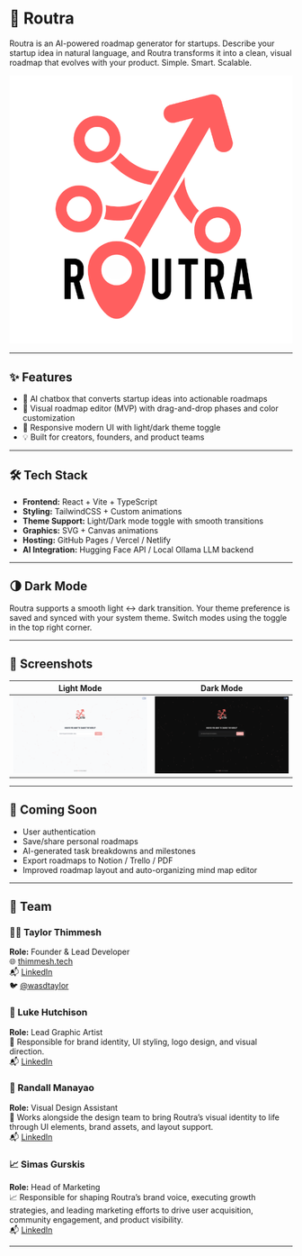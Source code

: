 # 🚀 Routra

Routra is an AI-powered roadmap generator for startups. Describe your startup idea in natural language, and Routra transforms it into a clean, visual roadmap that evolves with your product. Simple. Smart. Scalable.

![Routra Logo](public/routra_cropped.png)

---

## ✨ Features

- 🧠 AI chatbox that converts startup ideas into actionable roadmaps
- 📌 Visual roadmap editor (MVP) with drag-and-drop phases and color customization
- 🎨 Responsive modern UI with light/dark theme toggle
- 💡 Built for creators, founders, and product teams

---

## 🛠 Tech Stack

- **Frontend:** React + Vite + TypeScript
- **Styling:** TailwindCSS + Custom animations
- **Theme Support:** Light/Dark mode toggle with smooth transitions
- **Graphics:** SVG + Canvas animations
- **Hosting:** GitHub Pages / Vercel / Netlify
- **AI Integration:** Hugging Face API / Local Ollama LLM backend

---

## 🌗 Dark Mode

Routra supports a smooth light ↔ dark transition. Your theme preference is saved and synced with your system theme. Switch modes using the toggle in the top right corner.

---

## 📸 Screenshots

| Light Mode | Dark Mode |
|------------|-----------|
| ![Light](screenshots/light.png) | ![Dark](screenshots/dark.png) |

---

## 🧪 Coming Soon

- User authentication
- Save/share personal roadmaps
- AI-generated task breakdowns and milestones
- Export roadmaps to Notion / Trello / PDF
- Improved roadmap layout and auto-organizing mind map editor

---

## 👥 Team

### 🧑‍💻 Taylor Thimmesh  
**Role:** Founder & Lead Developer  
🌐 [thimmesh.tech](https://thimmesh.tech)  
📬 [LinkedIn](https://www.linkedin.com/in/taylorthimmesh/)  
🐦 [@wasdtaylor](https://twitter.com/wasdtaylor)

### 🎨 Luke Hutchison  
**Role:** Lead Graphic Artist  
🎨 Responsible for brand identity, UI styling, logo design, and visual direction.  
📬 [LinkedIn](https://www.linkedin.com/in/luke-hutchison-737237310/)

### 🎨 Randall Manayao  
**Role:** Visual Design Assistant  
🎨 Works alongside the design team to bring Routra’s visual identity to life through UI elements, brand assets, and layout support.  
📬 [LinkedIn](https://www.linkedin.com/in/randall-manayao-b80648311/)

### 📈 Simas Gurskis  
**Role:** Head of Marketing  
📈 Responsible for shaping Routra’s brand voice, executing growth strategies, and leading marketing efforts to drive user acquisition, community engagement, and product visibility.  
📬 [LinkedIn](https://www.linkedin.com/in/simas-gurskis-b025b1362/)

---
